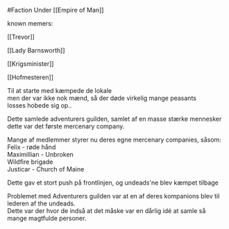 #Faction 
Under [[Empire of Man]]

known memers:

[[Trevor]]

[[Lady Barnsworth]]

[[Krigsminister]]

[[Hofmesteren]]

Til at starte med kæmpede de lokale  
men der var ikke nok mænd, så der døde virkelig mange peasants  
losses hobede sig op..

Dette samlede adventurers guilden, samlet af en masse stærke mennesker  
dette var det første mercenary company.

Mange af medlemmer styrer nu deres egne mercenary companies, såsom:  
Felix - røde hånd  
Maximillian - Unbroken  
Wildfire brigade  
Justicar - Church of Maine

Dette gav et stort push på frontlinjen, og undeads'ne blev kæmpet tilbage

Problemet med Adventurers guilden var at en af deres kompanions blev til lederen af the undeads.  
Dette var der hvor de indså at det måske var en dårlig idé at samle så mange magtfulde personer.
